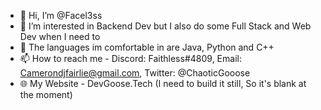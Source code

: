 - 👋 Hi, I’m @Facel3ss
- 👀 I’m interested in Backend Dev but I also do some Full Stack and Web Dev when I need to
- 🌱 The languages im comfortable in are Java, Python and C++
- 📫 How to reach me - Discord: Faithless#4809, Email: Camerondjfairlie@gmail.com, Twitter: @ChaoticGooose
- 🌐 My Website - DevGoose.Tech (I need to build it still, So it's blank at the moment)

<!---
Facel3ss/Facel3ss is a ✨ special ✨ repository because its `README.md` (this file) appears on your GitHub profile.
You can click the Preview link to take a look at your changes.
--->
